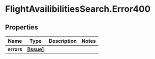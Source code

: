 # FlightAvailibilitiesSearch.Error400

## Properties

Name | Type | Description | Notes
------------ | ------------- | ------------- | -------------
**errors** | [**[Issue]**](Issue.md) |  | 


